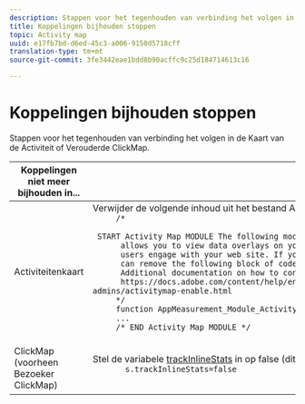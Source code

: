 ```yaml
---
description: Stappen voor het tegenhouden van verbinding het volgen in de Kaart van de Activiteit of Verouderde ClickMap.
title: Koppelingen bijhouden stoppen
topic: Activity map
uuid: e17fb7bd-d6ed-45c3-a006-9150d5718cff
translation-type: tm+mt
source-git-commit: 3fe3442eae1bdd8b90acffc9c25d184714613c16

---
```



# Koppelingen bijhouden stoppen

Stappen voor het tegenhouden van verbinding het volgen in de Kaart van de Activiteit of Verouderde ClickMap.

<table id="table_1745199B3105467CBA26F50B3B1CCE99"> 
 <thead> 
  <tr> 
   <th colname="col1" class="entry"> Koppelingen niet meer bijhouden in... </th> 
   <th colname="col2" class="entry"> Doe dit... </th> 
  </tr> 
 </thead>
 <tbody> 
  <tr> 
   <td colname="col1"> Activiteitenkaart </td> 
   <td colname="col2"> Verwijder de volgende inhoud uit het bestand Appmeasurement.js: 
    <code>
     /*
     &nbsp;START&nbsp;Activity&nbsp;Map&nbsp;MODULE&nbsp;The&nbsp;following&nbsp;module&nbsp;enables&nbsp;Activity&nbsp;Map&nbsp;tracking&nbsp;in&nbsp;Adobe&nbsp;Analytics.&nbsp;Activity&nbsp;Map
     &nbsp;allows&nbsp;you&nbsp;to&nbsp;view&nbsp;data&nbsp;overlays&nbsp;on&nbsp;your&nbsp;links&nbsp;and&nbsp;content&nbsp;to&nbsp;understand&nbsp;how
     &nbsp;users&nbsp;engage&nbsp;with&nbsp;your&nbsp;web&nbsp;site.&nbsp;If&nbsp;you&nbsp;do&nbsp;not&nbsp;intend&nbsp;to&nbsp;use&nbsp;Activity&nbsp;Map,&nbsp;you
     &nbsp;can&nbsp;remove&nbsp;the&nbsp;following&nbsp;block&nbsp;of&nbsp;code&nbsp;from&nbsp;your&nbsp;AppMeasurement.js&nbsp;file.
     &nbsp;Additional&nbsp;documentation&nbsp;on&nbsp;how&nbsp;to&nbsp;configure&nbsp;Activity&nbsp;Map&nbsp;is&nbsp;available&nbsp;at:
     &nbsp;https://docs.adobe.com/content/help/en/analytics/analyze/activity-map/getting-started/get-started-admins/activitymap-enable.html
     */
     function&nbsp;AppMeasurement_Module_Activity&nbsp;Map(g){func
     ...
     /*&nbsp;END&nbsp;Activity&nbsp;Map&nbsp;MODULE&nbsp;*/
    </code> </td> 
  </tr> 
  <tr> 
   <td colname="col1"> ClickMap (voorheen Bezoeker ClickMap) </td> 
   <td colname="col2"> <p>Stel de variabele <a href="https://docs.adobe.com/content/help/en/analytics/implementation/vars/config-vars/configuration-variables.html"  > trackInlineStats</a> in op false (dit is de standaardwaarde). De syntaxis leest als volgt: 
     <code>
       s.trackInlineStats=false
     </code> </p> </td> 
  </tr> 
 </tbody> 
</table>

